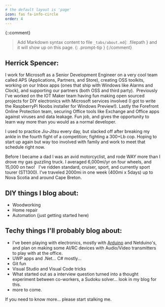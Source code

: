 ```yaml
---
# the default layout is 'page'
icon: fas fa-info-circle
order: 4
---
```

{::comment}
> Add Markdown syntax content to file `_tabs/about.md`{: .filepath } and it will show up on this page.
{: .prompt-tip }
{:/comment}


## Herrick Spencer: 
I work for Microsoft as a Senior Development Engineer on a very cool team called APS (Applications, Partners, and Store), creating OSS toolkits, working on our Inbox apps (ones that ship with Windows like Alarms and Clock), and supporting our partners (both OSS and third party).  Previously I've worked on the IOT Maker team having fun making open sourced projects for DIY electronics with Microsoft services involved (I got to write the RaspberryPi Noobs installer for Windows Preview!). Lastly the Forefront Online Protection team, securing Office tools like Exchange and Office apps against viruses and data leakage. Fun job, and gives the opportunity to learn way more than you would as a normal developer.

I used to practice Jiu-Jitsu every day, but slacked off after breaking my ankle in the fourth fight of a competition; fighting a 300+Lb cop. Hoping to start up again but way too involved with family and work to meet that schedule right now.

Before I became a dad I was an avid motorcyclist, and rode WAY more than I drove my gas guzzling truck. I averaged 6,000mi/yr on four wheels, and 15,000 on two!   I've ridden standard, cruiser, sport, and currently sport tourer (ST1300). I've traveled 2000mi in one week (400mi x 5days) up to Nova Scotia and around Cape Breton.

## DIY things I blog about:
- Woodworking
- Home repair
- Automation (just getting started here)

## Techy things I'll probably blog about:
- I've been playing with electronics, mostly with <a class="zem_slink" title="Arduino" href="http://www.arduino.cc/en/" rel="homepage">Arduino</a> and Netduino's, and plan on making some AI/RC devices with Audio/Video transmitters to play with at the office.
- UWP apps and .Net... C# mostly...
- Git fun
- Visual Studio and Visual Code tricks
- What started out as a interview question turned into a thought experiment between co-workers, a Sudoku solver... look in my blog for this.
- more to come.

If you need to know more... please start stalking me.

